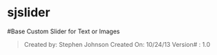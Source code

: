sjslider
========

#Base Custom Slider for Text or Images

>Created by: Stephen Johnson
>Created On: 10/24/13
>Version#  : 1.0
